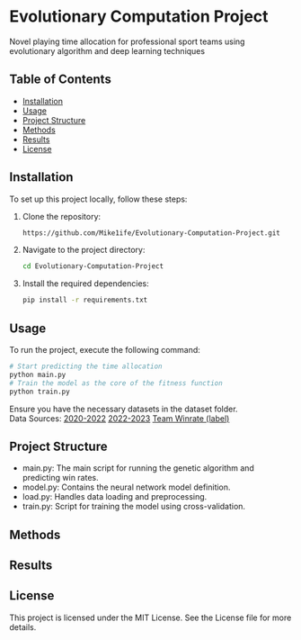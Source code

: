 # Evolutionary Computation Project

Novel playing time allocation for professional sport teams using evolutionary algorithm and deep learning techniques

## Table of Contents

- [Installation](#installation)
- [Usage](#usage)
- [Project Structure](#project-structure)
- [Methods](#methods)
- [Results](#results)
- [License](#license)

## Installation

To set up this project locally, follow these steps:

1. Clone the repository:
    ```sh
    https://github.com/Mike1ife/Evolutionary-Computation-Project.git
    ```
2. Navigate to the project directory:
    ```sh
    cd Evolutionary-Computation-Project
    ```
3. Install the required dependencies:
    ```sh
    pip install -r requirements.txt
    ```

## Usage

To run the project, execute the following command:
```sh
# Start predicting the time allocation
python main.py
# Train the model as the core of the fitness function
python train.py
```
Ensure you have the necessary datasets in the dataset folder.</br>
Data Sources: [2020-2022](https://www.kaggle.com/datasets/davidabrahamsmith/nba-players-per-game-and-advanced-stats-19802021) [2022-2023](https://www.kaggle.com/datasets/jamiewelsh2/nba-per-game-player-statistics-2022-2023-season) [Team Winrate (label)](https://www.teamrankings.com/nba/stat/win-pct-all-games)

## Project Structure
- main.py: The main script for running the genetic algorithm and predicting win rates.
- model.py: Contains the neural network model definition.
- load.py: Handles data loading and preprocessing.
- train.py: Script for training the model using cross-validation.

## Methods

## Results

## License
This project is licensed under the MIT License. See the License file for more details.
